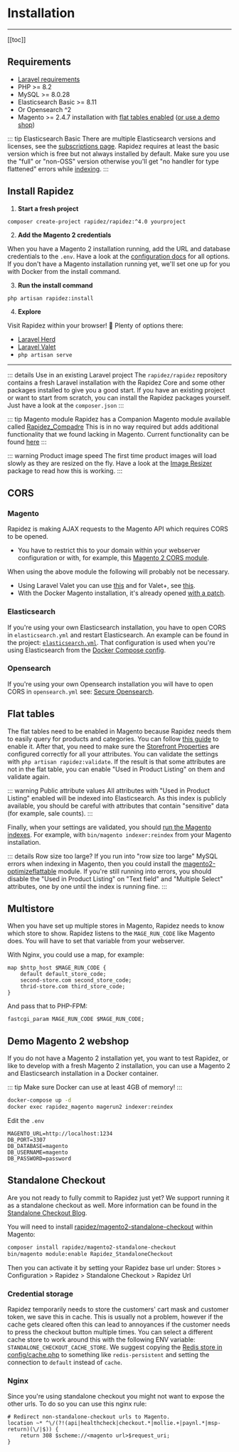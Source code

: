 # Installation

---

[[toc]]

## Requirements

- [Laravel requirements](https://laravel.com/docs/12.x/deployment#server-requirements)
- PHP >= 8.2
- MySQL >= 8.0.28
- Elasticsearch Basic >= 8.11
- Or Opensearch ^2
- Magento >= 2.4.7 installation with [flat tables enabled](#flat-tables) ([or use a demo shop](#demo-magento-2-webshop))

::: tip Elasticsearch Basic
There are multiple Elasticsearch versions and licenses, see the [subscriptions page](https://www.elastic.co/subscriptions). Rapidez requires at least the basic version which is free but not always installed by default. Make sure you use the "full" or "non-OSS" version otherwise you'll get "no handler for type flattened" errors while [indexing](indexer.md).
:::

## Install Rapidez

1. **Start a fresh project**
```
composer create-project rapidez/rapidez:^4.0 yourproject
```

2. **Add the Magento 2 credentials**

When you have a Magento 2 installation running, add the URL and database credentials to the `.env`. Have a look at the [configuration docs](configuration.md) for all options. If you don't have a Magento installation running yet, we'll set one up for you with Docker from the install command.

3. **Run the install command**

```
php artisan rapidez:install
```

4. **Explore**

Visit Rapidez within your browser! 🚀 Plenty of options there:

- [Laravel Herd](https://herd.laravel.com/)
- [Laravel Valet](https://laravel.com/docs/12.x/valet)
- `php artisan serve`

---

::: details Use in an existing Laravel project
The `rapidez/rapidez` repository contains a fresh Laravel installation with the Rapidez Core and some other packages installed to give you a good start. If you have an existing project or want to start from scratch, you can install the Rapidez packages yourself. Just have a look at the `composer.json`
:::

::: tip Magento module
Rapidez has a Companion Magento module available called [Rapidez_Compadre](https://github.com/rapidez/magento2-compadre)
This is in no way required but adds additional functionality that we found lacking in Magento.
Current functionality can be found [here](https://github.com/rapidez/magento2-compadre#current-functionality)
:::

::: warning Product image speed
The first time product images will load slowly as they are resized on the fly. Have a look at the [Image Resizer](https://github.com/rapidez/image-resizer) package to read how this is working.
:::

## CORS

### Magento

Rapidez is making AJAX requests to the Magento API which requires CORS to be opened.
- You have to restrict this to your domain within your webserver configuration or with, for example, this [Magento 2 CORS module](https://github.com/graycoreio/magento2-cors).

When using the above module the following will probably not be necessary.

- Using Laravel Valet you can use [this](https://gist.github.com/poul-kg/b669a76fc27afcc31012aa0b0e34f738) and for Valet+, see [this](https://github.com/weprovide/valet-plus/issues/493).
- With the Docker Magento installation, it's already opened [with a patch](https://github.com/michielgerritsen/magento2-extension-integration-test/blob/master/magento/patches/cors.patch).

### Elasticsearch

If you're using your own Elasticsearch installation, you have to open CORS in `elasticsearch.yml` and restart Elasticsearch. An example can be found in the project: [`elasticsearch.yml`](https://github.com/rapidez/rapidez/blob/master/elasticsearch.yml). That configuration is used when you're using Elasticsearch from the [Docker Compose config](https://github.com/rapidez/rapidez/blob/master/docker-compose.yml).

### Opensearch

If you're using your own Opensearch installation you will have to open CORS in `opensearch.yml` see: [Secure Opensearch](deployment.md#secure-opensearch).

## Flat tables

The flat tables need to be enabled in Magento because Rapidez needs them to easily query for products and categories. You can follow [this guide](https://docs.magento.com/user-guide/catalog/catalog-flat.html#step-1-enable-the-flat-catalog) to enable it. After that, you need to make sure the [Storefront Properties](https://docs.magento.com/user-guide/stores/attributes-product.html#storefront-properties) are configured correctly for all your attributes. You can validate the settings with `php artisan rapidez:validate`. If the result is that some attributes are not in the flat table, you can enable "Used in Product Listing" on them and validate again.

::: warning Public attribute values
All attributes with "Used in Product Listing" enabled will be indexed into Elasticsearch. As this index is publicly available, you should be careful with attributes that contain "sensitive" data (for example, sale counts).
:::

Finally, when your settings are validated, you should [run the Magento indexes](https://devdocs.magento.com/guides/v2.4/config-guide/cli/config-cli-subcommands-index.html#config-cli-subcommands-index-reindex). For example, with `bin/magento indexer:reindex` from your Magento installation.

::: details Row size too large?
If you run into "row size too large" MySQL errors when indexing in Magento, then you could install the [magento2-optimizeflattable](https://github.com/justbetter/magento2-optimizeflattable) module. If you're still running into errors, you should disable the "Used in Product Listing" on "Text field" and "Multiple Select" attributes, one by one until the index is running fine.
:::

## Multistore

When you have set up multiple stores in Magento, Rapidez needs to know which store to show. Rapidez listens to the `MAGE_RUN_CODE` like Magento does. You will have to set that variable from your webserver.

With Nginx, you could use a map, for example:

```nginx
map $http_host $MAGE_RUN_CODE {
    default default_store_code;
    second-store.com second_store_code;
    thrid-store.com third_store_code;
}
```

And pass that to PHP-FPM:
```nginx
fastcgi_param MAGE_RUN_CODE $MAGE_RUN_CODE;
```

## Demo Magento 2 webshop

If you do not have a Magento 2 installation yet, you want to test Rapidez, or like to develop with a fresh Magento 2 installation, you can use a Magento 2 and Elasticsearch installation in a Docker container.

::: tip
Make sure Docker can use at least 4GB of memory!
:::

```bash
docker-compose up -d
docker exec rapidez_magento magerun2 indexer:reindex
```
Edit the `.env`

```dotenv
MAGENTO_URL=http://localhost:1234
DB_PORT=3307
DB_DATABASE=magento
DB_USERNAME=magento
DB_PASSWORD=password
```

## Standalone Checkout

Are you not ready to fully commit to Rapidez just yet? We support running it as a standalone checkout as well. More information can be found in the [Standalone Checkout Blog](https://rapidez.io/blog/standalone-checkout).

You will need to install [rapidez/magento2-standalone-checkout](https://github.com/rapidez/magento2-standalone-checkout) within Magento:

```bash
composer install rapidez/magento2-standalone-checkout
bin/magento module:enable Rapidez_StandaloneCheckout
```

Then you can activate it by setting your Rapidez base url under: Stores > Configuration > Rapidez > Standalone Checkout > Rapidez Url

### Credential storage

Rapidez temporarily needs to store the customers' cart mask and customer token, we save this in cache. This is usually not a problem, however if the cache gets cleared often this can lead to annoyances if the customer needs to press the checkout button multiple times. You can select a different cache store to work around this with the following ENV variable: `STANDALONE_CHECKOUT_CACHE_STORE`. We suggest copying the [Redis store in config/cache.php](https://github.com/laravel/framework/blob/79b44b168da164191950aab79ba1689f0087ccda/config/cache.php#L74) to something like `redis-persistent` and setting the connection to `default` instead of `cache`.

### Nginx

Since you're using standalone checkout you might not want to expose the other urls.
To do so you can use this nginx rule:

```nginx
# Redirect non-standalone-checkout urls to Magento.
location ~* ^\/(?!(api|healthcheck|checkout.*|mollie.+|paynl.*|msp-return)(\/|$)) {
    return 308 $scheme://<magento url>$request_uri;
}
```
